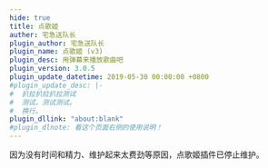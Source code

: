 ```yaml
---
hide: true
title: 点歌姬
auther: 宅急送队长
plugin_author: 宅急送队长
plugin_name: 点歌姬 (v3)
plugin_desc: 用弹幕来播放歌曲吧
plugin_version: 3.0.5
plugin_update_datetime: 2019-05-30 00:00:00 +0800
#plugin_update_desc: |-
#  扒拉扒拉扒拉测试
#  测试，测试测试。
#  换行。
plugin_dllink: "about:blank"
#plugin_dlnote: 看这个页面右侧的使用说明！
---
```


因为没有时间和精力、维护起来太费劲等原因，点歌姬插件已停止维护。

